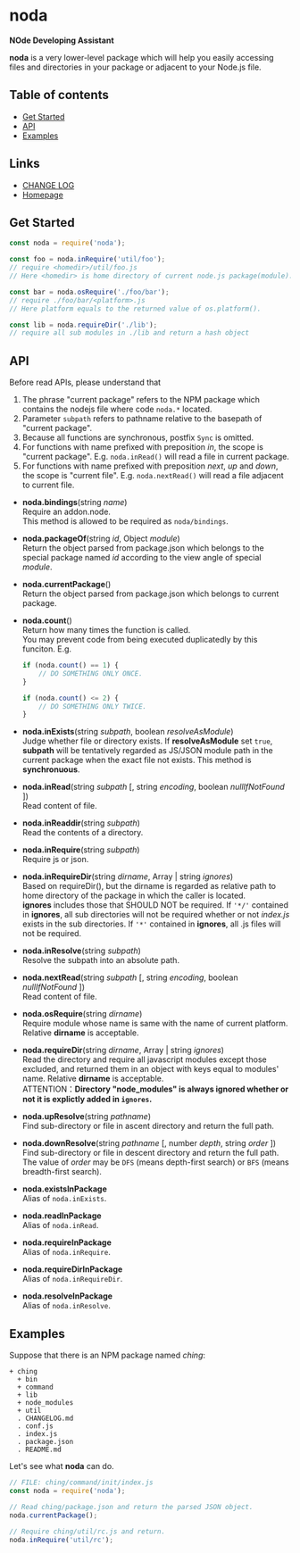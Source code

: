 #	noda
__NOde Developing Assistant__

__noda__ is a very lower-level package which will help you easily accessing files and directories in your package or adjacent to your Node.js file.

##	Table of contents

*	[Get Started](#get-started)
*	[API](#api)
* 	[Examples](#examples)

##	Links

*	[CHANGE LOG](./CHANGELOG.md)
*	[Homepage](https://github.com/YounGoat/noda)

##	Get Started

```javascript
const noda = require('noda');

const foo = noda.inRequire('util/foo');
// require <homedir>/util/foo.js
// Here <homedir> is home directory of current node.js package(module).

const bar = noda.osRequire('./foo/bar');
// require ./foo/bar/<platform>.js
// Here platform equals to the returned value of os.platform().

const lib = noda.requireDir('./lib');
// require all sub modules in ./lib and return a hash object
```

##	API

Before read APIs, please understand that
1.  The phrase "current package" refers to the NPM package which contains the nodejs file where code `noda.*` located.
1.  Parameter `subpath` refers to pathname relative to the basepath of "current package".
1.  Because all functions are synchronous, postfix `Sync` is omitted.
1.  For functions with name prefixed with preposition *in*, the scope is "current package". E.g. `noda.inRead()` will read a file in current package.
1.  For functions with name prefixed with preposition *next*, *up* and *down*, the scope is "current file". E.g. `noda.nextRead()` will read a file adjacent to current file.

*   __noda.bindings__(string *name*)  
    Require an addon.node.  
    This method is allowed to be required as `noda/bindings`.

*   __noda.packageOf__(string *id*, Object *module*)  
    Return the object parsed from package.json which belongs to the special package named *id* according to the view angle of special *module*.

*	__noda.currentPackage__()  
    Return the object parsed from package.json which belongs to current package.

*   __noda.count__()  
    Return how many times the function is called.  
    You may prevent code from being executed duplicatedly by this funciton. E.g.
    ```javascript
    if (noda.count() == 1) {
        // DO SOMETHING ONLY ONCE.
    }

    if (noda.count() <= 2) {
        // DO SOMETHING ONLY TWICE.
    }
    ```

*	__noda.inExists__(string *subpath*, boolean *resolveAsModule*)  
    Judge whether file or directory exists. If __resolveAsModule__ set `true`, __subpath__ will be tentatively regarded as JS/JSON module path in the current package when the exact file not exists.
    This method is __synchronuous__.

*	__noda.inRead__(string *subpath* [, string *encoding*, boolean *nullIfNotFound* ])  
    Read content of file.

*	__noda.inReaddir__(string *subpath*)  
    Read the contents of a directory.

*	__noda.inRequire__(string *subpath*)  
    Require js or json.

*	__noda.inRequireDir__(string *dirname*, Array | string *ignores*)  
    Based on requireDir(), but the dirname is regarded as relative path to home directory of the package in which the caller is located.  
    __ignores__ includes those that SHOULD NOT be required. If `'*/'` contained in __ignores__, all sub directories will not be required whether or not *index.js* exists in the sub directories. If `'*'` contained in __ignores__, all .js files will not be required.

*	__noda.inResolve__(string *subpath*)  
    Resolve the subpath into an absolute path.

*   __noda.nextRead__(string *subpath* [, string *encoding*, boolean *nullIfNotFound* ])  
    Read content of file.

*	__noda.osRequire__(string *dirname*)  
    Require module whose name is same with the name of current platform. Relative __dirname__ is acceptable.

*	__noda.requireDir__(string *dirname*, Array | string *ignores*)  
    Read the directory and require all javascript modules except those excluded, and returned them in an object with keys equal to modules' name. Relative __dirname__ is acceptable.  
    ATTENTION：__Directory "node_modules" is always ignored whether or not it is explictly added in `ignores`.__
 
*   __noda.upResolve__(string *pathname*)  
    Find sub-directory or file in ascent directory and return the full path.

*   __noda.downResolve__(string *pathname* [, number *depth*, string *order* ])  
    Find sub-directory or file in descent directory and return the full path.
    The value of *order* may be `DFS` (means depth-first search) or `BFS` (means breadth-first search).

*   __noda.existsInPackage__  
    Alias of `noda.inExists`.

*   __noda.readInPackage__  
    Alias of `noda.inRead`.

*   __noda.requireInPackage__  
    Alias of `noda.inRequire`.

*   __noda.requireDirInPackage__  
    Alias of `noda.inRequireDir`.

*   __noda.resolveInPackage__  
    Alias of `noda.inResolve`.

##  Examples

Suppose that there is an NPM package named *ching*:

```code
+ ching
  + bin
  + command
  + lib
  + node_modules
  + util
  . CHANGELOG.md
  . conf.js
  . index.js
  . package.json
  . README.md
```

Let's see what __noda__ can do.

```javascript
// FILE: ching/command/init/index.js
const noda = require('noda');

// Read ching/package.json and return the parsed JSON object.
noda.currentPackage();

// Require ching/util/rc.js and return.
noda.inRequire('util/rc');
```
